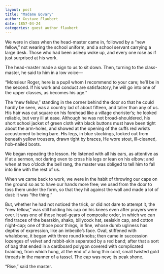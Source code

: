 ```yaml
---
layout: post
title: "Madame Bovary"
author: Gustave Flaubert
date: 1857-04-24
categories: guest author flaubert
---
```


We were in class when the head-master came in, followed by a “new fellow,” not
wearing the school uniform, and a school servant carrying a large desk. Those
who had been asleep woke up, and<!--more--> every one rose as if just surprised at his
work.

The head-master made a sign to us to sit down. Then, turning to the
class-master, he said to him in a low voice—

“Monsieur Roger, here is a pupil whom I recommend to your care; he’ll be in the
second. If his work and conduct are satisfactory, he will go into one of the
upper classes, as becomes his age.”

The “new fellow,” standing in the corner behind the door so that he could hardly
be seen, was a country lad of about fifteen, and taller than any of us. His hair
was cut square on his forehead like a village chorister’s; he looked reliable,
but very ill at ease. Although he was not broad-shouldered, his short school
jacket of green cloth with black buttons must have been tight about the
arm-holes, and showed at the opening of the cuffs red wrists accustomed to being
bare. His legs, in blue stockings, looked out from beneath yellow trousers,
drawn tight by braces, He wore stout, ill-cleaned, hob-nailed boots.

We began repeating the lesson. He listened with all his ears, as attentive as if
at a sermon, not daring even to cross his legs or lean on his elbow; and when at
two o’clock the bell rang, the master was obliged to tell him to fall into line
with the rest of us.

When we came back to work, we were in the habit of throwing our caps on the
ground so as to have our hands more free; we used from the door to toss them
under the form, so that they hit against the wall and made a lot of dust: it was
“the thing.”

But, whether he had not noticed the trick, or did not dare to attempt it, the
“new fellow,” was still holding his cap on his knees even after prayers were
over. It was one of those head-gears of composite order, in which we can find
traces of the bearskin, shako, billycock hat, sealskin cap, and cotton night-cap;
one of those poor things, in fine, whose dumb ugliness has depths of expression,
like an imbecile’s face. Oval, stiffened with whalebone, it began with three
round knobs; then came in succession lozenges of velvet and rabbit-skin
separated by a red band; after that a sort of bag that ended in a cardboard
polygon covered with complicated braiding, from which hung, at the end of a long
thin cord, small twisted gold threads in the manner of a tassel. The cap was
new; its peak shone.

“Rise,” said the master.
